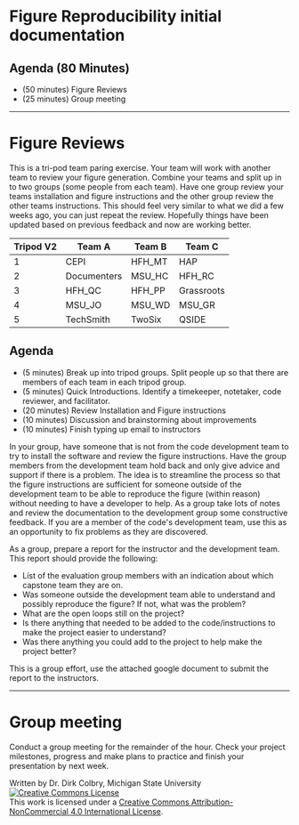 # Figure Reproducibility initial documentation



## Agenda (80 Minutes)

- (50 minutes) Figure Reviews
- (25 minutes) Group meeting

---

# Figure Reviews

This is a tri-pod team paring exercise.  Your team will work with another team to review your figure generation. Combine your teams and split up in to two groups (some people from each team).  Have one group review your teams installation and figure instructions and the other group review the other teams instructions. This should feel very similar to what we did a few weeks ago, you can just repeat the review. Hopefully things have been updated based on previous feedback and now are working better.

| Tripod V2 | Team A | Team B | Team C |
|--------|--------|--------|--------|
| 1 | CEPI | HFH_MT | HAP |
| 2 | Documenters | MSU_HC | HFH_RC |
| 3 | HFH_QC    | HFH_PP | Grassroots |
| 4 | MSU_JO | MSU_WD | MSU_GR | 
| 5 | TechSmith | TwoSix | QSIDE |

## Agenda

- (5 minutes) Break up into tripod groups.  Split people up so that there are members of each team in each tripod group.
- (5 minutes) Quick Introductions. Identify a timekeeper, notetaker, code reviewer, and facilitator.
- (20 minutes) Review Installation and Figure instructions
- (10 minutes) Discussion and brainstorming about improvements
- (10 minutes) Finish typing up email to instructors

In your group, have someone that is not from the code development team to try to install the  software and review the figure instructions. Have the group members from the development team hold back and only give advice and support if there is a problem.  The idea is to streamline the process so that the figure instructions are sufficient for someone outside of the development team to be able to reproduce the figure (within reason) without needing to have a developer to help.   As a group take lots of notes and review the documentation to the development group some constructive feedback.  If you are a member of the code's development team, use this as an opportunity to fix problems as they are discovered. 

As a group, prepare a report for the instructor and the development team. This report should provide the following:

- List of the evaluation group members with an indication about which capstone team they are on.
- Was someone outside the development team able to understand and possibly reproduce the figure?  If not, what was the problem?
- What are the open loops still on the project?
- Is there anything that needed to be added to the code/instructions to make the project easier to understand?
- Was there anything you could add to the project to help make the project better?

This is a group effort, use the attached google document to submit the report to the instructors.

---

# Group meeting

Conduct a group meeting for the remainder of the hour.  Check your project milestones, progress and make plans to practice and finish your presentation by next week. 

Written by Dr. Dirk Colbry, Michigan State University
<a rel="license" href="http://creativecommons.org/licenses/by-nc/4.0/"><img alt="Creative Commons License" style="border-width:0" src="https://i.creativecommons.org/l/by-nc/4.0/88x31.png" /></a><br />This work is licensed under a <a rel="license" href="http://creativecommons.org/licenses/by-nc/4.0/">Creative Commons Attribution-NonCommercial 4.0 International License</a>.
